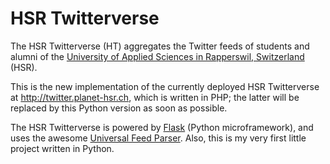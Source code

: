 # HSR Twitterverse

The HSR Twitterverse (HT) aggregates the Twitter feeds of students and alumni of the [University of Applied Sciences in Rapperswil, Switzerland](http://www.hsr.ch) (HSR).

This is the new implementation of the currently deployed HSR Twitterverse at http://twitter.planet-hsr.ch, which is written in PHP; the latter will be replaced by this Python version as soon as possible.

The HSR Twitterverse is powered by [Flask](http://flask.pocoo.org) (Python microframework), and uses the awesome [Universal Feed Parser](http://feedparser.org). Also, this is my very first little project written in Python. 